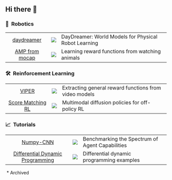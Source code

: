 ## Hi there 👋

<!--
**Alescontrela/Alescontrela** is a ✨ _special_ ✨ repository because its `README.md` (this file) appears on your GitHub profile.

Here are some ideas to get you started:

- 🔭 I’m currently working on ...
- 🌱 I’m currently learning ...
- 👯 I’m looking to collaborate on ...
- 🤔 I’m looking for help with ...
- 💬 Ask me about ...
- 📫 How to reach me: ...
- 😄 Pronouns: ...
- ⚡ Fun fact: ...
-->

### 🤖&nbsp; Robotics

|     |     |     |
| :-: | :-: | :-- |
| [daydreamer](https://github.com/danijar/daydreamer) | ![](https://img.shields.io/github/stars/danijar/daydreamer?label=%E2%98%85) | DayDreamer: World Models for Physical Robot Learning |
| [AMP from mocap](https://github.com/Alescontrela/AMP_for_hardware) | ![](https://img.shields.io/github/stars/Alescontrela/AMP_for_hardware?label=%E2%98%85) | Learning reward functions from watching animals |

### 🛠️&nbsp; Reinforcement Learning

|     |     |     |
| :-: | :-: | :-- |
| [VIPER](https://github.com/Alescontrela/viper_rl) | ![](https://img.shields.io/github/stars/Alescontrela/viper_rl?label=%E2%98%85) | Extracting general reward functions from video models |
| [Score Matching RL](https://github.com/Alescontrela/score_matching_rl) | ![](https://img.shields.io/github/stars/Alescontrela/score_matching_rl?label=%E2%98%85) | Multimodal diffusion policies for off-policy RL |


### 📈&nbsp; Tutorials

|     |     |     |
| :-: | :-: | :-- |
| [Numpy-CNN](https://github.com/Alescontrela/Numpy-CNN) | ![](https://img.shields.io/github/stars/Alescontrela/Numpy-CNN?label=%E2%98%85) | Benchmarking the Spectrum of Agent Capabilities |
| [Differential Dynamic Programming](https://github.com/Alescontrela/DDP_Examples) | ![](https://img.shields.io/github/stars/Alescontrela/DDP_Examples?label=%E2%98%85) | Differential dynamic programming examples |

&nbsp;* Archived
